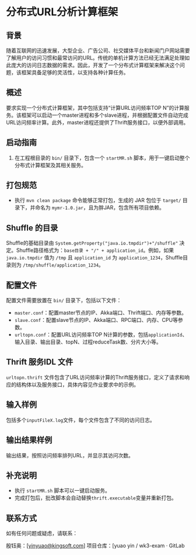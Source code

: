 # 分布式URL分析计算框架

## 背景

随着互联网的迅速发展，大型企业、广告公司、社交媒体平台和新闻门户网站需要了解用户的访问习惯和最常访问的URL。传统的单机计算方法已经无法满足处理如此庞大的访问日志数据的需求。因此，开发了一个分布式计算框架来解决这个问题，该框架具备足够的灵活性，以支持各种计算任务。

## 概述

要求实现一个分布式计算框架，其中包括支持“计算URL访问频率TOP N”的计算服务。该框架可以启动一个master进程和多个slave进程，并根据配置文件自动完成URL访问频率计算。此外，master进程还提供了Thrift服务接口，以便外部调用。

## 启动指南

1. 在工程根目录的 `bin/` 目录下，包含一个 `startMR.sh` 脚本，用于一键启动整个分布式计算框架及其相关服务。

## 打包规范

- 执行 `mvn clean package` 命令能够正常打包，生成的 JAR 包位于 `target/` 目录下，并命名为 `mymr-1.0.jar`，且为胖JAR，包含所有项目依赖。

## Shuffle 的目录

Shuffle的基础目录由 `System.getProperty("java.io.tmpdir")+"/shuffle"` 决定。Shuffle路径格式为：`base目录 + "/" + application_id`。例如，如果 `java.io.tmpdir` 值为 `/tmp` 且 `application_id` 为 `application_1234`，Shuffle目录则为 `/tmp/shuffle/application_1234`。

## 配置文件

配置文件需要放置在 `bin/` 目录下，包括以下文件：

- `master.conf`：配置master节点的IP、Akka端口、Thrift端口、内存等参数。
- `slave.conf`：配置slave节点的IP、Akka端口、RPC端口、内存、CPU等参数。
- `urltopn.conf`：配置URL访问频率TOP N计算的参数，包括`applicationId`、输入目录、输出目录、topN、过程reduceTask数、分片大小等。

## Thrift 服务IDL 文件

`urltopn.thrift` 文件包含了URL访问频率计算的Thrift服务接口，定义了请求和响应的结构体以及服务接口，具体内容见作业要求中的示例。

## 输入样例

包括多个`inputFileX.log`文件，每个文件包含了不同的访问日志。

## 输出结果样例

输出结果，按照访问频率排列URL，并显示其访问次数。

## 补充说明

- 执行 `startMR.sh` 脚本可以一键启动服务。
- 完成打包后，批改脚本会自动替换`thrift.executable`变量并重新打包。

## 联系方式
如有任何问题或疑虑，请联系：

殷钰奥：[yinyuao@kingsoft.com]
项目仓库：[yuao yin / wk3-exam · GitLab
